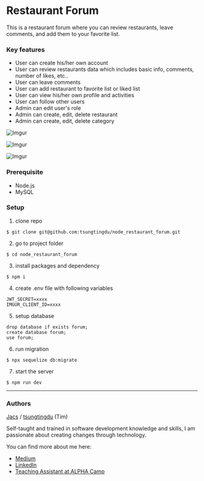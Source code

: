 # Restaurant Forum

This is a restaurant forum where you can review restaurants, leave comments, and add them to your favorite list.

### Key features
* User can create his/her own account
* User can review restaurants data which includes basic info, comments, number of likes, etc..
* User can leave comments
* User can add restaurant to favorite list or liked list
* User can view his/her own profile and activities
* User can follow other users
* Admin can edit user's role
* Admin can create, edit, delete restaurant
* Admin can create, edit, delete category

![Imgur](https://i.imgur.com/vufTBZU.png)

![Imgur](https://i.imgur.com/0YGPPve.png)

![Imgur](https://i.imgur.com/AlZGpqC.png)

### Prerequisite
* Node.js 
* MySQL

### Setup

1. clone repo
```
$ git clone git@github.com:tsungtingdu/node_restaurant_forum.git
```

2. go to project folder
```
$ cd node_restaurant_forum
```

3. install packages and dependency
```
$ npm i
```

4. create .env file with following variables
```
JWT_SECRET=xxxx
IMGUR_CLIENT_ID=xxxx
```

5. setup database
```
drop database if exists forum;
create database forum;
use forum;
```

6. run migration
```
$ npx sequelize db:migrate
```

7. start the server
```
$ npm run dev
```

***
### Authors
[Jacs](https://github.com/jacs0110) / [tsungtingdu](https://github.com/tsungtingdu) (Tim)

Self-taught and trained in software development knowledge and skills, I am passionate about creating changes through technology.

You can find more about me here:
* [Medium](https://medium.com/tds-note)
* [LinkedIn](https://www.linkedin.com/in/tsung-ting-tu/)
* [Teaching Assistant at ALPHA Camp](https://lighthouse.alphacamp.co/users/3247/ta_profile)
